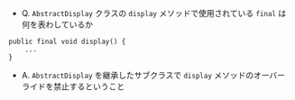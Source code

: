 - Q. `AbstractDisplay` クラスの `display` メソッドで使用されている `final` は何を表わしているか

```
public final void display() {
    ...
}
```

- A. `AbstractDisplay` を継承したサブクラスで `display` メソッドのオーバーライドを禁止するということ
